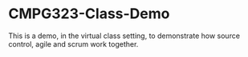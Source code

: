 # CMPG323-Class-Demo
This is a demo, in the virtual class setting, to demonstrate how source control, agile and scrum work together.
